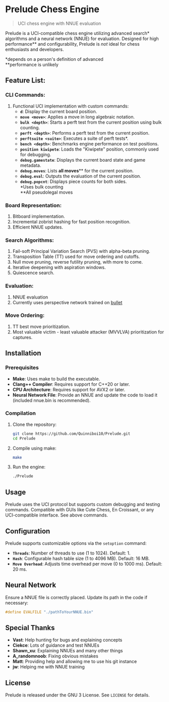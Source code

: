 # Prelude Chess Engine

> UCI chess engine with NNUE evaluation

Prelude is a UCI-compatible chess engine utilizing advanced search\* algorithms and a neural network (NNUE) for evaluation. Designed for high performance\*\* and configurability, Prelude is *not* ideal for chess enthusiasts and developers.

*depends on a person's definition of advanced  
**performance is unlikely

## Feature List:

### CLI Commands:

1. Functional UCI implementation with custom commands:
   - **`d`**: Display the current board position.
   - **`move <move>`**: Applies a move in long algebraic notation.
   - **`bulk <depth>`**: Starts a perft test from the current position using bulk counting.
   - **`perft <depth>`**: Performs a perft test from the current position.
   - **`perftsuite <suite>`**: Executes a suite of perft tests*.
   - **`bench <depth>`**: Benchmarks engine performance on test positions.
   - **`position kiwipete`**: Loads the "Kiwipete" position, commonly used for debugging.
   - **`debug.gamestate`**: Displays the current board state and game metadata.
   - **`debug.moves`**: Lists **all moves**\*\* for the current position.
   - **`debug.eval`**: Outputs the evaluation of the current position.
   - **`debug.popcnt`**: Displays piece counts for both sides.  
*Uses bulk counting  
\*\*All pseudolegal moves  

### Board Representation:

1. Bitboard implementation.
2. Incremental zobrist hashing for fast position recognition.
3. Efficient NNUE updates.

### Search Algorithms:

1. Fail-soft Principal Variation Search (PVS) with alpha-beta pruning.
2. Transposition Table (TT) used for move ordering and cutoffs.
3. Null move pruning, reverse futility pruning, with more to come.
4. Iterative deepening with aspiration windows.
5. Quiescence search.

### Evaluation:

1. NNUE evaluation
2. Currently uses perspective network trained on [bullet](https://github.com/jw1912/bullet)

### Move Ordering:

1. TT best move prioritization.
2. Most valuable victim - least valuable attacker (MVVLVA) prioritization for captures.

## Installation

### Prerequisites

- **Make**: Uses make to build the executable.
- **Clang++ Compiler**: Requires support for C++20 or later.
- **CPU Architecture**: Requires support for AVX2 or later.
- **Neural Network File**: Provide an NNUE and update the code to load it (included nnue.bin is recommended).

### Compilation

1. Clone the repository:

   ```bash
   git clone https://github.com/Quinniboi10/Prelude.git
   cd Prelude
   ```

2. Compile using make:

   ```bash
   make
   ```

3. Run the engine:

   ```bash
   ./Prelude
   ```

## Usage

Prelude uses the UCI protocol but supports custom debugging and testing commands. Compatible with GUIs like Cute Chess, En Croissant, or any UCI-compatible interface. See above commands.

## Configuration

Prelude supports customizable options via the `setoption` command:

- **`Threads`**: Number of threads to use (1 to 1024). Default: 1.
- **`Hash`**: Configurable hash table size (1 to 4096 MB). Default: 16 MB.
- **`Move Overhead`**: Adjusts time overhead per move (0 to 1000 ms). Default: 20 ms.

## Neural Network

Ensure a NNUE file is correctly placed. Update its path in the code if necessary:

```cpp
#define EVALFILE "./pathToYourNNUE.bin"
```

## Special Thanks

- **Vast**: Help hunting for bugs and explaining concepts
- **Ciekce**: Lots of guidance and test NNUEs
- **Shawn\_xu**: Explaining NNUEs and many other things
- **A\_randomnoob**: Fixing obvious mistakes
- **Matt**: Providing help and allowing me to use his git instance
- **jw**: Helping me with NNUE training

## License

Prelude is released under the GNU 3 License. See `LICENSE` for details.